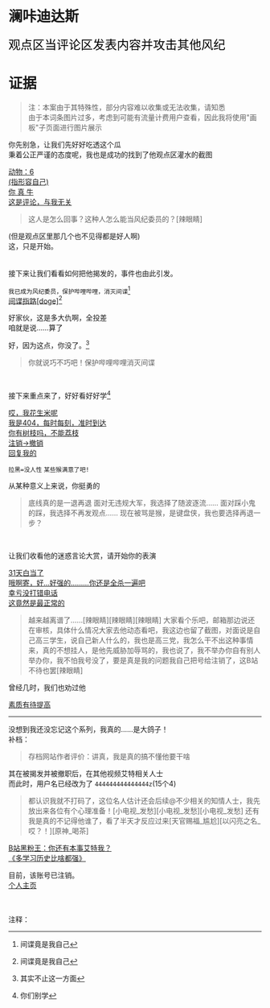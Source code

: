 # 澜咔迪达斯
<font face="黑体" color=black size=5>观点区当评论区发表内容并攻击其他风纪</font>

# 证据
> 注：本案由于其特殊性，部分内容难以收集或无法收集，请知悉<br>
> 由于本词条图片过多，考虑到可能有流量计费用户查看，因此我将使用"画板"子页面进行图片展示

你先别急，让我们先好好吃透这个瓜<br>
秉着公正严谨的态度呢，我也是成功的找到了他观点区灌水的截图<br>

[动物：6](https://qg46.github.io/drawingboard/20230416/e9845bef3d6f59f8fbfc1ca02a1b11a2631156541)<br>
[(指形容自己)](https://qg46.github.io/drawingboard/20230416/f5e5e07303317084e815e16444ebc4d3631156541)<br>
[你 真 牛](https://qg46.github.io/drawingboard/20230416/a4f5f64f806e8f9db438e2e18b9c4043631156541)<br>
[这是评论，与我无关](https://qg46.github.io/drawingboard/20230416/2ef10e004e617d84a77b68ad90f99de0631156541)

> 这人是怎么回事？这种人怎么能当风纪委员的？[辣眼睛]

(但是观点区里那几个也不见得都是好人啊)<br>
这，只是开始。<br>
<br>
<br>
接下来让我们看看如何把他揭发的，事件也由此引发。<br>

`` 我已成为风纪委员，保护哔哩哔哩，消灭间谍 ``[^1]<br>
[间谍指路[doge]](https://qg46.github.io/drawingboard/20230416/3d973b8b01b51fba0608996ee58913c3631156541)[^1]<br>

好家伙，这是多大仇啊，全投差<br>
咱就是说……算了<br>

好，因为这点，你没了。[^2]

> 你就说巧不巧吧！保护哔哩哔哩消灭间谍

<br>

接下来重点来了，好好看好好学[^3]

[哎，我花生米呢](https://qg46.github.io/drawingboard/20230413/3738d3af12d25db295a120f0981fd0bc631156541)<br>
[我是404，每时每刻，准时到达](https://qg46.github.io/drawingboard/20230413/706eaa3c8352067e25e93eed57516c8c631156541)<br>
[你有树枝吗，不能荔枝](https://qg46.github.io/drawingboard/20230413/8eaaeef7f74e202043e56b8deb4898ba631156541)<br>
[注销->撤销](https://qg46.github.io/drawingboard/20230416/53ef0b8d0922bdb01a464487939587ac631156541)<br>
[回复我的](https://qg46.github.io/drawingboard/20230416/dbe87463e18b5377ecee4bdb329634a1631156541)


`` 拉黑=没人性 ``
`` 某些猴满意了吧! ``

从某种意义上来说，你挺勇的

> 底线真的是一退再退
> 面对无违规大军，我选择了随波逐流……
> 面对踩小鬼的踩，我选择不再发观点……
> 现在被骂是猴，是键盘侠，我也要选择再退一步？

<br>

让我们收看他的迷惑言论大赏，请开始你的表演

[31天白当了](https://qg46.github.io/drawingboard/20230413/178539a9d9286e3acdba6f0b4d6dbf3d631156541)<br>
[哦啊寄，好…好强的………你还是全杀一遍吧](https://qg46.github.io/drawingboard/20230413/3e53524a8642c1118db21262d7ca8848631156541)<br>
[幸亏没打错电话](https://qg46.github.io/drawingboard/20230413/e1a34f191d22fd1214aa71744a7a56dc631156541)<br>
[这竟然是最正常的](https://qg46.github.io/drawingboard/20230413/e9ca6299e088e7c76bf978ccc50730fb631156541)

> 越来越离谱了……[辣眼睛][辣眼睛][辣眼睛]
> 大家看个乐吧，邮箱那边说还在审核，具体什么情况大家去他动态看吧，我这边也留了截图，对面说是自己高三学生，说自己新人什么的，我也是高三党，我怎么干不出这种事情来，真的不想挂人，是他先威胁加辱骂的，我也说了，我不举办你自有别人举办你，我不怕我号没了，要是真是我的问题我自己把号给注销了，这B站不待也罢[辣眼睛]


曾经几时，我们也劝过他

[素质有待提高](https://qg46.github.io/drawingboard/20230413/8cc16b3ff35c9c513aee445bd6971103631156541)


_________________

没想到我还没忘记这个系列，我真的……是大鸽子！<br>
补档：
> 存档网站作者评价：讲真，我是真的搞不懂他要干啥

其在被揭发并被撤职后，在其他视频艾特相关人士<br>
而此时，用户名已经改为了 ``444444444444444z``(15个4)<br>

> 都认识我就不打码了，这位名人估计还会后续@不少相关的知情人士，我先放出来各位有个心理准备！[小电视_发愁][小电视_发愁][小电视_发愁]
> 还有我是真的不记得他谁了，看了半天才反应过来[天官赐福_尴尬][以闪亮之名_哎？！][原神_喝茶]

[B站黑粉王：你还有本事艾特我？](https://qg46.github.io/drawingboard/20230519/8492de44e58f003f36945e2871f080dd370798935.jpg)<br>
[《多学习历史比啥都强》](https://qg46.github.io/drawingboard/20230519/7954d3a22d5bb7a47ea610c982ebc1e2370798935.jpg)<br>

目前，该账号已注销。<br>
[个人主页]()

<br>
<br>
注释：

[^1]: 间谍竟是我自己
[^2]: 其实不止这一方面
[^3]: 你们别学
